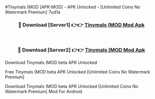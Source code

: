 #Tinymals (MOD [APK-MOD] - APK Unlocked - [Unlimited Coins No Watermark Premium] 7ud1a



<div align="center">

<h3>🔴 Download [Server1] 👉👉 <a href="https://momento.my/?title=Tinymals_(MOD">Tinymals (MOD Mod Apk</a></h3><br>

<h3>🔴 Download [Server2] 👉👉 <a href="https://momento.my/?title=Tinymals_(MOD">Tinymals (MOD Mod Apk</a></h3>
</div>



Download Tinymals (MOD beta APK Unlocked

Free Tinymals (MOD beta APK Unlocked [Unlimited Coins No Watermark Premium]

Download Tinymals (MOD beta APK Unlocked [Unlimited Coins No Watermark Premium] Mod For Android
